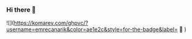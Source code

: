 ### Hi there 👋


![](https://komarev.com/ghpvc/?username=emrecanarik&color=ae1e2c&style=for-the-badge&label= 👑 )

<!--
**emrecanarik/emrecanarik** is a ✨ _special_ ✨ repository because its `README.md` (this file) appears on your GitHub profile.

Here are some ideas to get you started:

- 🔭 I’m currently working on ...
- 🌱 I’m currently learning ...
- 👯 I’m looking to collaborate on ...
- 🤔 I’m looking for help with ...
- 💬 Ask me about ...
- 📫 How to reach me: ...
- 😄 Pronouns: ...
- ⚡ Fun fact: ...
-->
